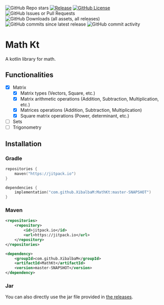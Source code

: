 ![GitHub Repo stars](https://img.shields.io/github/stars/XibalbaM/MathKt)
[![Release](https://jitpack.io/v/XibalbaM/MathKt.svg)](https://jitpack.io/#XibalbaM/MathKt)
[![GitHub License](https://img.shields.io/github/license/XibalbaM/MathKt?color=blue)](https://github.com/XibalbaM/MathKt/blob/master/LICENSE)
![GitHub Issues or Pull Requests](https://img.shields.io/github/issues/XibalbaM/MathKt)
![GitHub Downloads (all assets, all releases)](https://img.shields.io/github/downloads/XibalbaM/MathKt/total)
![GitHub commits since latest release](https://img.shields.io/github/commits-since/XibalbaM/MathKt/latest)
![GitHub commit activity](https://img.shields.io/github/commit-activity/m/XibalbaM/MathKt)
# Math Kt
A kotlin library for math.

## Functionalities
- [x] Matrix
    - [x] Matrix types (Vectors, Square, etc.)
    - [x] Matrix arithmetic operations (Addition, Subtraction, Multiplication, etc.)
    - [x] Matrices operations (Addition, Subtraction, Multiplication)
    - [x] Square matrix operations (Power, determinant, etc.)
- [ ] Sets
- [ ] Trigonometry

## Installation
### Gradle
```kt
repositories {
    maven("https://jitpack.io")
}

dependencies {
    implementation("com.github.XibalbaM:MathKt:master-SNAPSHOT")
}
```

### Maven
```xml
<repositories>
    <repository>
        <id>jitpack.io</id>
        <url>https://jitpack.io</url>
    </repository>
</repositories>

<dependency>
    <groupId>com.github.XibalbaM</groupId>
    <artifactId>MathKt</artifactId>
    <version>master-SNAPSHOT</version>
</dependency>
```

### Jar
You can also directly use the jar file provided in [the releases](https://github.com/XibalbaM/MathKt/releases).
